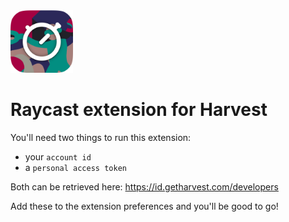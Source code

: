 <img width="100" alt="image" src="assets/harvest.png" />

# Raycast extension for Harvest

You'll need two things to run this extension: 

- your `account id`
- a `personal access token` 

Both can be retrieved here: https://id.getharvest.com/developers

Add these to the extension preferences and you'll be good to go!